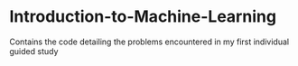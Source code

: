 # Introduction-to-Machine-Learning
Contains the code detailing the problems encountered in my first individual guided study

